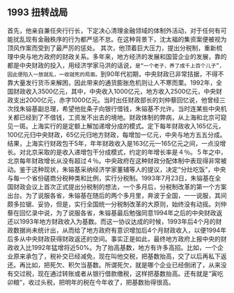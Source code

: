 ## 1993 扭转战局

首先，他亲自兼任央行行长，下定决心清理金融领域的体制外活动，对于任何有可能扰乱现有金融秩序的行为都严惩不怠。在这种背景下，沈太福的集资案便被视为顶风作案而受到了最严厉的惩处。
其次，他顶着巨大压力，提出分税制，重新梳理中央与地方政府的财政关系。多年来，地方经济的发展和国营企业的发展，靠的都是中央财政的投入，用经济学家马洪的话说，`是“一个老子，养了成千上百个儿子”，因此便陷入一放就乱，一收就死的局面。`到90年代初期，中央财政已非常拮据，不得不靠大量发行货币来解困，因此带来的通货膨胀危机则让人不寒而栗。1992年，全国财政收入3500亿元，其中，中央收入1000亿元，地方收入2500亿元，中央财政支出2000亿元，赤字1000亿元。当时出任财政部长的刘仲藜回忆说，他曾经三次找朱镕基副总理，希望他批条子向银行借钱，朱镕基不允许。当时连某些中央机关都已经到了不借钱，工资发不出去的境地。财政体制的弊病，从上海和北京可窥见一斑。上海实行的是定额上解加递增分成的模式。定下每年财政收入165亿元，100亿元归中央财政，65亿元归地方财政，每增加一亿元，中央与地方五五分成。结果，上海实行财政包干5年，年年财政收入是163亿元—165亿元之间，一点没增长。对北京采取的是收入递增包干分成模式，约定的年增长率是４％。５年之中，北京每年财政增长从没有超过４％。中央政府在这种财政分配体制中表现得非常被动。鉴于这种现状，朱镕基采纳经济学家董辅等人的提议，决定“分灶吃饭”，中央与每一个省份磋商分税种类和比例，实行分税制。1993年7月23日，朱镕基在全国财政会议上首次正式提出分税制的想法，一个多月后，分税制改革的第一个方案出台。为了说服各省，朱镕基在随后的两个多月里，奔波于全国，一一说服，其间颇多拉锯、妥协，但是，实行全国统一分税制改革的大原则，始终没有动摇。刘仲藜在回忆录中说，为了说服各省，朱镕基最后勉强同意1994年之后的中央财政返还以1993年地方财政收入为基数。而这一协议达成的时候，1993年后4个月的财政数据尚未统计出，从而给了地方政府有意识增加后4个月财政收入，以便1994年后多从中央财政获得财政返还的空间。事实正是如此，最终地方政府上报中央的财政收入比1992年猛增将近50%。为了抬高基数，地方有许多高招。比如，一个企业原来承包了，税补交已经减免，现在叫他交税，把基数抬高，交了以后再私下返还。再比如，把死欠、积欠当基数。所谓死欠，就是哪个企业已经倒闭了，从来没有交过税，现在通过转账或者从银行借款缴税，这样把基数抬高。还有就是“寅吃卯粮”，收过头税，把明年的税在今年收了，把基数抬得很高。